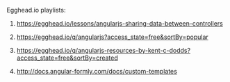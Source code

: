 Egghead.io playlists:


1) https://egghead.io/lessons/angularjs-sharing-data-between-controllers

2) https://egghead.io/q/angularjs?access_state=free&sortBy=popular

3) https://egghead.io/q/angularjs-resources-by-kent-c-dodds?access_state=free&sortBy=created
   
5) http://docs.angular-formly.com/docs/custom-templates
